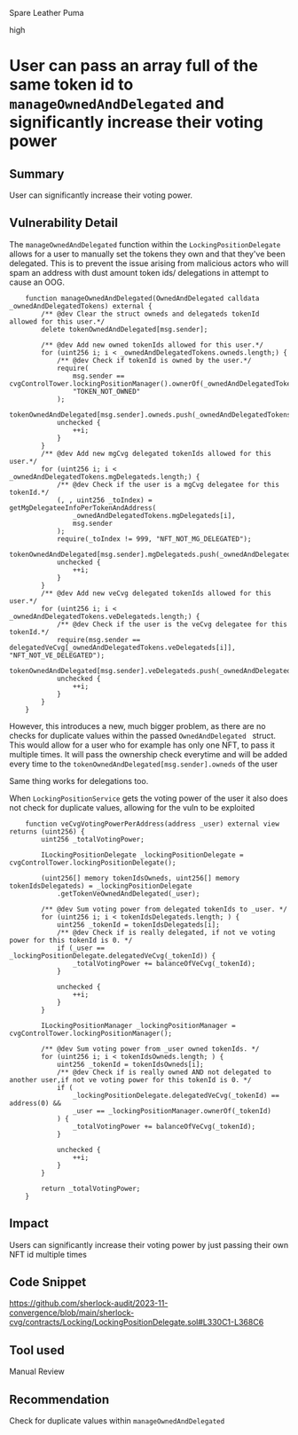 Spare Leather Puma

high

# User can pass an array full of the same token id to `manageOwnedAndDelegated` and significantly increase their voting power

## Summary
User can significantly increase their voting power. 

## Vulnerability Detail
The `manageOwnedAndDelegated` function within the `LockingPositionDelegate` allows for a user to manually set the tokens they own and that they've been delegated. This is to prevent the issue arising from malicious actors who will spam an address with dust amount token ids/ delegations in attempt to cause an OOG. 
```solidity
    function manageOwnedAndDelegated(OwnedAndDelegated calldata _ownedAndDelegatedTokens) external {
        /** @dev Clear the struct owneds and delegateds tokenId allowed for this user.*/
        delete tokenOwnedAndDelegated[msg.sender];

        /** @dev Add new owned tokenIds allowed for this user.*/
        for (uint256 i; i < _ownedAndDelegatedTokens.owneds.length;) {
            /** @dev Check if tokenId is owned by the user.*/
            require(
                msg.sender == cvgControlTower.lockingPositionManager().ownerOf(_ownedAndDelegatedTokens.owneds[i]),
                "TOKEN_NOT_OWNED"
            );
            tokenOwnedAndDelegated[msg.sender].owneds.push(_ownedAndDelegatedTokens.owneds[i]);
            unchecked {
                ++i;
            }
        }
        /** @dev Add new mgCvg delegated tokenIds allowed for this user.*/
        for (uint256 i; i < _ownedAndDelegatedTokens.mgDelegateds.length;) {
            /** @dev Check if the user is a mgCvg delegatee for this tokenId.*/
            (, , uint256 _toIndex) = getMgDelegateeInfoPerTokenAndAddress(
                _ownedAndDelegatedTokens.mgDelegateds[i],
                msg.sender
            );
            require(_toIndex != 999, "NFT_NOT_MG_DELEGATED");
            tokenOwnedAndDelegated[msg.sender].mgDelegateds.push(_ownedAndDelegatedTokens.mgDelegateds[i]);
            unchecked {
                ++i;
            }
        }
        /** @dev Add new veCvg delegated tokenIds allowed for this user.*/
        for (uint256 i; i < _ownedAndDelegatedTokens.veDelegateds.length;) {
            /** @dev Check if the user is the veCvg delegatee for this tokenId.*/
            require(msg.sender == delegatedVeCvg[_ownedAndDelegatedTokens.veDelegateds[i]], "NFT_NOT_VE_DELEGATED");
            tokenOwnedAndDelegated[msg.sender].veDelegateds.push(_ownedAndDelegatedTokens.veDelegateds[i]);
            unchecked {
                ++i;
            }
        }
    }
```
However, this introduces a new, much bigger problem, as there are no checks for duplicate values within the passed `OwnedAndDelegated ` struct. This would allow for a user who for example has only one NFT, to pass it multiple times. It will pass the ownership check everytime and will be added every time to the `tokenOwnedAndDelegated[msg.sender].owneds` of the user 

Same thing works for delegations too. 

When `LockingPositionService` gets the voting power of the user it also does not check for duplicate values, allowing for the vuln to be exploited
```solidity
    function veCvgVotingPowerPerAddress(address _user) external view returns (uint256) {
        uint256 _totalVotingPower;

        ILockingPositionDelegate _lockingPositionDelegate = cvgControlTower.lockingPositionDelegate();

        (uint256[] memory tokenIdsOwneds, uint256[] memory tokenIdsDelegateds) = _lockingPositionDelegate
            .getTokenVeOwnedAndDelegated(_user);

        /** @dev Sum voting power from delegated tokenIds to _user. */
        for (uint256 i; i < tokenIdsDelegateds.length; ) {
            uint256 _tokenId = tokenIdsDelegateds[i];
            /** @dev Check if is really delegated, if not ve voting power for this tokenId is 0. */
            if (_user == _lockingPositionDelegate.delegatedVeCvg(_tokenId)) {
                _totalVotingPower += balanceOfVeCvg(_tokenId);
            }

            unchecked {
                ++i;
            }
        }

        ILockingPositionManager _lockingPositionManager = cvgControlTower.lockingPositionManager();

        /** @dev Sum voting power from _user owned tokenIds. */
        for (uint256 i; i < tokenIdsOwneds.length; ) {
            uint256 _tokenId = tokenIdsOwneds[i];
            /** @dev Check if is really owned AND not delegated to another user,if not ve voting power for this tokenId is 0. */
            if (
                _lockingPositionDelegate.delegatedVeCvg(_tokenId) == address(0) &&
                _user == _lockingPositionManager.ownerOf(_tokenId)
            ) {
                _totalVotingPower += balanceOfVeCvg(_tokenId);
            }

            unchecked {
                ++i;
            }
        }

        return _totalVotingPower;
    }
```

## Impact
Users can significantly increase their voting power by just passing their own NFT id multiple times 

## Code Snippet
https://github.com/sherlock-audit/2023-11-convergence/blob/main/sherlock-cvg/contracts/Locking/LockingPositionDelegate.sol#L330C1-L368C6

## Tool used

Manual Review

## Recommendation

Check for duplicate values within `manageOwnedAndDelegated`
